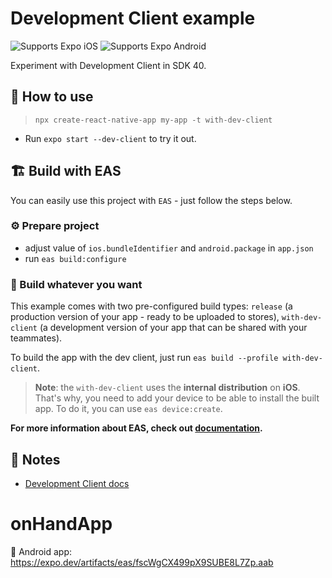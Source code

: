 # Development Client example

<p>
  <!-- iOS -->
  <img alt="Supports Expo iOS" longdesc="Supports Expo iOS" src="https://img.shields.io/badge/iOS-4630EB.svg?style=flat-square&logo=APPLE&labelColor=999999&logoColor=fff" />
  <!-- Android -->
  <img alt="Supports Expo Android" longdesc="Supports Expo Android" src="https://img.shields.io/badge/Android-4630EB.svg?style=flat-square&logo=ANDROID&labelColor=A4C639&logoColor=fff" />
</p>

Experiment with Development Client in SDK 40.

## 🚀 How to use

> `npx create-react-native-app my-app -t with-dev-client`

- Run `expo start --dev-client` to try it out.

## 🏗 Build with EAS

You can easily use this project with `EAS` - just follow the steps below.

### ⚙️ Prepare project

- adjust value of `ios.bundleIdentifier` and `android.package` in `app.json`
- run `eas build:configure`

### 💪 Build whatever you want

This example comes with two pre-configured build types: `release` (a production version of your app - ready to be uploaded to stores), `with-dev-client` (a development version of your app that can be shared with your teammates).

To build the app with the dev client, just run `eas build --profile with-dev-client`.

> **Note**: the `with-dev-client` uses the **internal distribution** on **iOS**. That's why, you need to add your device to be able to install the built app. To do it, you can use `eas device:create`.

**For more information about EAS, check out [documentation](https://docs.expo.dev/eas/).**

## 📝 Notes

- [Development Client docs](https://docs.expo.dev/clients/introduction/)
# onHandApp
🤖 Android app:
https://expo.dev/artifacts/eas/fscWgCX499pX9SUBE8L7Zp.aab